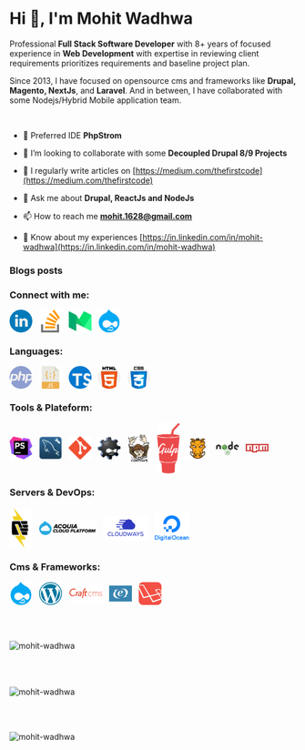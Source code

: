 <h1 align="left">Hi 👋, I'm Mohit Wadhwa</h1>
<p align="left">Professional <strong>Full Stack Software Developer</strong> with 8+ years of focused experience in <strong>Web Development</strong> with expertise in reviewing client requirements prioritizes requirements and baseline project plan.</p>
<p align="left">Since 2013, I have focused on opensource cms and frameworks like <strong>Drupal, Magento, NextJs</strong>, and <strong>Laravel</strong>. And in between, I have collaborated with some Nodejs/Hybrid Mobile application team.</p>
<br/>

- 🔭 Preferred IDE **PhpStrom**

- 👯 I’m looking to collaborate with some **Decoupled Drupal 8/9 Projects**

- 📝 I regularly write articles on [https://medium.com/thefirstcode](https://medium.com/thefirstcode)

- 💬 Ask me about **Drupal, ReactJs and NodeJs**

- 📫 How to reach me **mohit.1628@gmail.com**

- 📄 Know about my experiences [https://in.linkedin.com/in/mohit-wadhwa](https://in.linkedin.com/in/mohit-wadhwa)

### Blogs posts
<!-- BLOG-POST-LIST:START -->

<!-- BLOG-POST-LIST:END -->           

<h3 align="left">Connect with me:</h3>
<p align="left">
<a href="https://linkedin.com/in/mohit-wadhwa" target="blank"><img align="center" src="https://raw.githubusercontent.com/mohit-wadhwa/mohit-wadhwa/main/assets/social/linkedin.png" alt="mohit-wadhwa" width="40" /></a>&nbsp;&nbsp;
<a href="https://stackoverflow.com/users/4253598" target="blank"><img align="center" src="https://raw.githubusercontent.com/mohit-wadhwa/mohit-wadhwa/main/assets/social/stack-overflow.png" alt="3090761" width="40" /></a>&nbsp;&nbsp;
<a href="https://medium.com/@mohitweb" target="blank"><img align="center" src="https://raw.githubusercontent.com/mohit-wadhwa/mohit-wadhwa/main/assets/social/medium.png" alt="@uditrawat" width="40" /></a>&nbsp;&nbsp;
<a href="https://www.drupal.org/u/uditrawat" target="blank"><img align="center" src="https://raw.githubusercontent.com/mohit-wadhwa/mohit-wadhwa/main/assets/social/drupal.png" alt="uditrawat" width="40" /></a>&nbsp;&nbsp;
</p>

<h3 align="left">Languages:</h3>
<p align="left"><img align="center" src="https://raw.githubusercontent.com/mohit-wadhwa/mohit-wadhwa/main/assets/langs/php.png" alt="php" width="40" />&nbsp;&nbsp;
<img align="center" src="https://raw.githubusercontent.com/mohit-wadhwa/mohit-wadhwa/main/assets/langs/javascript.png" alt="javascript" width="40" />&nbsp;&nbsp;
<img align="center" src="https://raw.githubusercontent.com/mohit-wadhwa/mohit-wadhwa/main/assets/langs/typescript.png" alt="typescript" width="40" />&nbsp;&nbsp;
<img align="center" src="https://raw.githubusercontent.com/mohit-wadhwa/mohit-wadhwa/main/assets/langs/html-5.png" alt="html-5" width="40" />&nbsp;&nbsp;
<img align="center" src="https://raw.githubusercontent.com/mohit-wadhwa/mohit-wadhwa/main/assets/langs/css.png" alt="css" width="40" /></p>


<h3 align="left">Tools & Plateform:</h3>
<p align="left"><img align="center" src="https://raw.githubusercontent.com/mohit-wadhwa/mohit-wadhwa/main/assets/tools/phpstrom.jpeg" alt="phpstrom" width="40" />&nbsp;&nbsp;
<img align="center" src="https://raw.githubusercontent.com/mohit-wadhwa/mohit-wadhwa/main/assets/tools/workbench.jpeg" alt="workbench" width="40" />&nbsp;&nbsp;
<img align="center" src="https://raw.githubusercontent.com/mohit-wadhwa/mohit-wadhwa/main/assets/tools/git.png" alt="git" width="40" />&nbsp;&nbsp;
<img align="center" src="https://raw.githubusercontent.com/mohit-wadhwa/mohit-wadhwa/main/assets/tools/drush.png" alt="drush" width="40" />&nbsp;&nbsp;
<img align="center" src="https://raw.githubusercontent.com/mohit-wadhwa/mohit-wadhwa/main/assets/tools/composer.png" alt="composer" width="40" />&nbsp;&nbsp;
<img align="center" src="https://raw.githubusercontent.com/mohit-wadhwa/mohit-wadhwa/main/assets/tools/gulp.png" alt="gulp" width="40" />&nbsp;&nbsp;
<img align="center" src="https://raw.githubusercontent.com/mohit-wadhwa/mohit-wadhwa/main/assets/tools/grunt.svg" alt="grunt" width="40" />&nbsp;&nbsp;
<img align="center" src="https://raw.githubusercontent.com/mohit-wadhwa/mohit-wadhwa/main/assets/tools/nodejs.png" alt="nodejs" width="40" />&nbsp;&nbsp;
<img align="center" src="https://raw.githubusercontent.com/mohit-wadhwa/mohit-wadhwa/main/assets/tools/npm.png" alt="npm" width="40" /></p>

<h3 align="left">Servers & DevOps:</h3>
<p align="left">
<img align="center" src="https://raw.githubusercontent.com/mohit-wadhwa/mohit-wadhwa/main/assets/servers/pantheon.svg" alt="pantheon" width="40" />&nbsp;&nbsp;
<img align="center" src="https://raw.githubusercontent.com/mohit-wadhwa/mohit-wadhwa/main/assets/servers/cloud-platform.svg" alt="Acquia" width="100" />&nbsp;&nbsp;
<img align="center" src="https://raw.githubusercontent.com/mohit-wadhwa/mohit-wadhwa/main/assets/servers/cloudways.png" alt="cloudways" width="80" />&nbsp;&nbsp;
<img align="center" src="https://raw.githubusercontent.com/mohit-wadhwa/mohit-wadhwa/main/assets/servers/digital-ocean.png" alt="Digital Ocean" width="60" />
</p>

<h3 align="left">Cms & Frameworks:</h3>
<p align="left">
<img align="center" src="https://raw.githubusercontent.com/mohit-wadhwa/mohit-wadhwa/main/assets/cms/drupal.png" alt="Drupal 7/8/9" width="40" />&nbsp;&nbsp;
<img align="center" src="https://raw.githubusercontent.com/mohit-wadhwa/mohit-wadhwa/main/assets/cms/wordpress.png" alt="wordpress" width="40" />&nbsp;&nbsp;
<img align="center" src="https://raw.githubusercontent.com/mohit-wadhwa/mohit-wadhwa/main/assets/cms/craft-cms.png" alt="craft cms" width="60" />&nbsp;&nbsp;
<img align="center" src="https://raw.githubusercontent.com/mohit-wadhwa/mohit-wadhwa/main/assets/cms/expressionengine.png" alt="Expression Engine" width="40" />&nbsp;&nbsp;
<img align="center" src="https://raw.githubusercontent.com/mohit-wadhwa/mohit-wadhwa/main/assets/cms/laravel.png" alt="Laravel" width="40" />
</p>
<br/>
<br/>
<p><img align="center" src="https://github-readme-stats.vercel.app/api?username=mohit-wadhwa&show_icons=true&locale=en" alt="mohit-wadhwa" /></p>
<br/>
<br/>
<p><img align="center" src="https://github-readme-streak-stats.herokuapp.com/?user=mohit-wadhwa&" alt="mohit-wadhwa" /></p>
<br/>
<br/>
<p><img align="left" src="https://github-readme-stats.vercel.app/api/top-langs?username=mohit-wadhwa&show_icons=true&locale=en&layout=compact" alt="mohit-wadhwa" /></p>
<br/>
<br/>